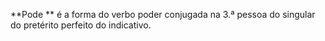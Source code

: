**Pode ** é a forma do verbo poder conjugada na 3.ª pessoa do singular do pretérito perfeito do indicativo.